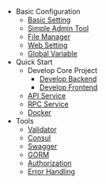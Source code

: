 * Basic Configuration
    * [Basic Setting](simple-admin/en/docs/env_setting.md)
    * [Simple Admin Tool](simple-admin/en/docs/simple-admin-tools.md)
    * [File Manager](/simple-admin/en/docs/file_manager.md)
    * [Web Setting](/simple-admin/en/docs/web-setting.md)
    * [Global Variable](/simple-admin/en/docs/global_vars.md)
* Quick Start
    * Develop Core Project
      * [Develop Backend](simple-admin/en/docs/quick_develop_example.md)
      * [Develop Frontend](simple-admin/en/docs/web_develop_example.md)
    * [API Service](simple-admin/en/docs/api_example.md)
    * [RPC Service](simple-admin/en/docs/rpc_example.md)
    * [Docker](simple-admin/en/docs/deploy_docker.md)
* Tools
    * [Validator](/simple-admin/en/docs/validator.md)
    * [Consul](/simple-admin/en/docs/consul.md)
    * [Swagger](simple-admin/en/docs/swagger.md)
    * [GORM](simple-admin/en/docs/gorm.md)
    * [Authorization](simple-admin/en/docs/authorization.md)
    * [Error Handling](simple-admin/en/docs/error_handling.md)